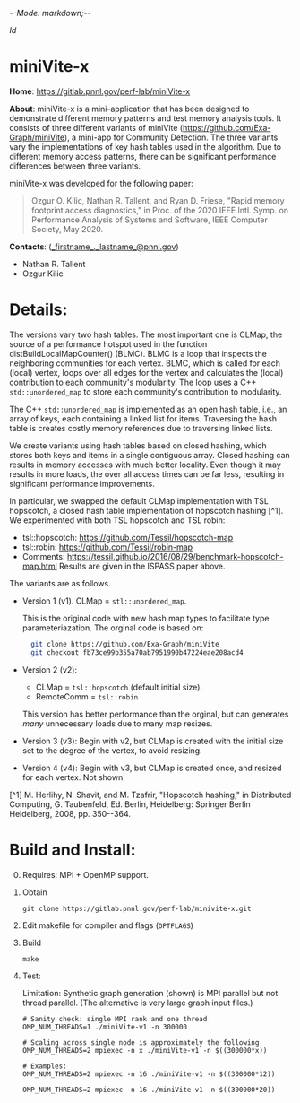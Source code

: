 -*-Mode: markdown;-*-

$Id$


miniVite-x
=============================================================================

**Home**: https://gitlab.pnnl.gov/perf-lab/miniVite-x


**About**: miniVite-x is a mini-application that has been designed to
demonstrate different memory patterns and test memory analysis tools.
It consists of three different variants of miniVite
(https://github.com/Exa-Graph/miniVite), a mini-app for Community
Detection. The three variants vary the implementations of key hash
tables used in the algorithm. Due to different memory access patterns,
there can be significant performance differences between three
variants.

miniVite-x was developed for the following paper:
  > Ozgur O. Kilic, Nathan R. Tallent, and Ryan D. Friese, "Rapid memory footprint access diagnostics," in Proc. of the 2020 IEEE Intl. Symp. on Performance Analysis of Systems and Software, IEEE Computer Society, May 2020.


**Contacts**: (_firstname_._lastname_@pnnl.gov)
  - Nathan R. Tallent
  - Ozgur Kilic



Details:
=============================================================================

The versions vary two hash tables. The most important one is CLMap,
the source of a performance hotspot used in the function
distBuildLocalMapCounter() (BLMC). BLMC is a loop that inspects the
neighboring communities for each vertex. BLMC, which is called for
each (local) vertex, loops over all edges for the vertex and
calculates the (local) contribution to each community's
modularity. The loop uses a C++ `std::unordered_map` to store each
community's contribution to modularity.

The C++ `std::unordered_map` is implemented as an open hash table,
i.e., an array of keys, each containing a linked list for
items. Traversing the hash table is creates costly memory references
due to traversing linked lists.

We create variants using hash tables based on closed hashing, which
stores both keys and items in a single contiguous array.  Closed
hashing can results in memory accesses with much better locality.
Even though it may results in more loads, the over all access times
can be far less, resulting in significant performance improvements.

In particular, we swapped the default CLMap implementation with TSL
hopscotch, a closed hash table implementation of hopscotch hashing
[^1]. We experimented with both TSL hopscotch and TSL robin:
  - tsl::hopscotch: https://github.com/Tessil/hopscotch-map
  - tsl::robin:     https://github.com/Tessil/robin-map
  - Comments: https://tessil.github.io/2016/08/29/benchmark-hopscotch-map.html
Results are given in the ISPASS paper above.

The variants are as follows.

* Version 1 (v1). CLMap = `stl::unordered_map`.

  This is the original code with new hash map types to facilitate type
  parameteriazation. The orginal code is based on:

  ```sh
    git clone https://github.com/Exa-Graph/miniVite
    git checkout fb73ce99b355a70ab7951990b47224eae208acd4
  ```

* Version 2 (v2):
  - CLMap = `tsl::hopscotch` (default initial size).
  - RemoteComm = `tsl::robin`
  
  This version has better performance than the orginal, but
  can generates *many* unnecessary loads due to many map resizes.

* Version 3 (v3): Begin with v2, but CLMap is created with the initial
  size set to the degree of the vertex, to avoid resizing.

* Version 4 (v4): Begin with v3, but CLMap is created once, and resized for each
  vertex. Not shown.


[^1] M. Herlihy, N. Shavit, and M. Tzafrir, "Hopscotch hashing," in Distributed Computing, G. Taubenfeld, Ed. Berlin, Heidelberg: Springer Berlin Heidelberg, 2008, pp. 350--364.


Build and Install:
=============================================================================

0. Requires: MPI + OpenMP support.

1. Obtain
   ```
   git clone https://gitlab.pnnl.gov/perf-lab/minivite-x.git
   ```

2. Edit makefile for compiler and flags (`OPTFLAGS`)

3. Build
   ```
   make
   ```

4. Test:
  
   Limitation: Synthetic graph generation (shown) is MPI parallel but not thread parallel. (The alternative is very large graph input files.)
  
   ```
   # Sanity check: single MPI rank and one thread
   OMP_NUM_THREADS=1 ./miniVite-v1 -n 300000
   
   # Scaling across single node is approximately the following
   OMP_NUM_THREADS=2 mpiexec -n x ./miniVite-v1 -n $((300000*x))
  
   # Examples:
   OMP_NUM_THREADS=2 mpiexec -n 16 ./miniVite-v1 -n $((300000*12))
  
   OMP_NUM_THREADS=2 mpiexec -n 16 ./miniVite-v1 -n $((300000*20))
   ```
